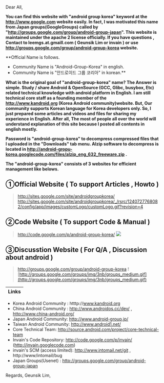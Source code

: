 Dear All,

**You can find this website with "android group korea" keyword at the http://www.google.com website easily. In fact, I was motivated this name from Japan groups(GoogleGroups) called by "http://groups.google.com/group/android-group-japan". This website is maintained under the apache 2 license officially. If you have questions , Contact to leemgs.at.gmaill.com ( Geunsik Lim or  invain ) or use http://groups.google.com/group/android-group-korea website.**

**Official Name is follows.
  * Community Name is "Android-Group-Korea" in english.
  * Community Name is "안드로이드 그룹 코리아" in korean.**

**What is the original goal of "android-group-korea" name? The Answer is simple. Study / share Android & OpenSource (GCC, Glibc, busybox, Etc) related technical knowledge with android platform in English. I am still technical core staff as a founding member of the http://www.kandroid.org (Korea Android community)website.
But, Our community supports Korean language for Korea developers only. So, I just prepared some articles and videos and files for sharing my experience in English.  After all, The most of people all over the world will understand explanation of this site because I posted all contents in english mostly.**

**Password is "android-group-korea" to decompress compressed files that I uploaded in the "Downloads" tab menu. Alzip software to decompress is located in http://android-gropu-korea.googlecode.com/files/alzip_eng_632_freeware.zip .**

**The "android-group-korea" consists of 3 websites for efficient management like belows.**

## ①Official Website ( To support Articles , Howto ) ##
> http://sites.google.com/site/androidgroupkorea/
> http://sites.google.com/site/androidgroupkorea/_/rsrc/1240727768082/config/app/images/customLogo/customLogo.gif?revision=4

## ②Code Website ( To support Code & Manual ) ##
> http://code.google.com/p/android-group-korea/
> [![](http://code.google.com/images/code_sm.png)](http://code.google.com/)

## ③Discusstion Website ( For Q/A , Discussion about android ) ##
> http://groups.google.com/group/android-group-korea
> ![http://groups.google.com/groups/img/3nb/groups_medium.gif](http://groups.google.com/groups/img/3nb/groups_medium.gif)






|Links|
|:----|

  * Korea Android Community : htttp://www.kandroid.org
  * China Android Community : http://www.androidos.cc/dev/  , http://www.china-android.org/
  * Japan Android Community: http://www.android-group.jp/
  * Taiwan Android Community: http://www.android1.net/
  * Core Technical Team:  http://source.android.com/project/core-technical-team
  * Invain's Code Repository:  http://code.google.com/p/invain/  (http://invain.googlecode.com)
  * invain's SCM (access limited):   http://www.intomail.net/git  , http://www/intomail/bug
  * Japan Groups(Usenet) :  http://groups.google.com/group/android-group-japan



Regards,
Geunsik Lim,